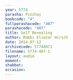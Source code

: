 ```yaml
---
year: 5774
parasha: Pinchas
bookcode: "4"
fullparashacode: "407"
parashacode: "407"
title: Self Revealing
author: Rabbi Eliezer Hirsch
date: 2014-07-12
archivecode: 57744071
filename: 5774-407-1
layout: audio
moment: 
shabbat: 
occasion: 
---
```

